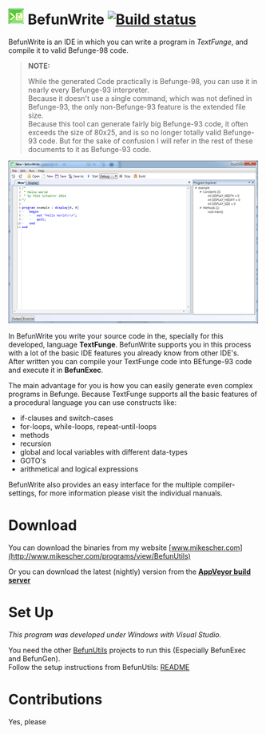 ![](https://raw.githubusercontent.com/Mikescher/BefunUtils/master/README-FILES/icon_BefunWrite.png) BefunWrite  [![Build status](https://ci.appveyor.com/api/projects/status/wriqnc42kc8cwosu/branch/master?svg=true)](https://ci.appveyor.com/project/Mikescher/befunwrite/branch/master)
==========

BefunWrite is an IDE in which you can write a program in *TextFunge*, and compile it to valid Befunge-98 code.

> **NOTE:**  
>  
> While the generated Code practically is Befunge-98, you can use it in nearly every Befunge-93 interpreter.  
> Because it doesn't use a single command, which was not defined in Befunge-93, the only non-Befunge-93 feature is the extended file size.  
> Because this tool can generate fairly big Befunge-93 code, it often exceeds the size of 80x25, and is so no longer totally valid Befunge-93 code.
> But for the sake of confusion I will refer in the rest of these documents to it as Befunge-93 code.

![](https://raw.githubusercontent.com/Mikescher/BefunUtils/master/README-FILES/BefunWrite_Main.png)

In BefunWrite you write your source code in the, specially for this developed, language **TextFunge**.
BefunWrite supports you in this process with a lot of the basic IDE features you already know from other IDE's.  
After written you can compile your TextFunge code into BEfunge-93 code and execute it in **BefunExec**.

The main advantage for you is how you can easily generate even complex programs in Befunge.
Because TextFunge supports all the basic features of a procedural language you can use constructs like:

- if-clauses and switch-cases
- for-loops, while-loops, repeat-until-loops
- methods
- recursion
- global and local variables with different data-types
- GOTO's
- arithmetical and logical expressions

BefunWrite also provides an easy interface for the multiple compiler-settings, for more information please visit the individual manuals.


Download
========

You can download the binaries from my website [www.mikescher.com](http://www.mikescher.com/programs/view/BefunUtils)

Or you can download the latest (nightly) version from the **[AppVeyor build server](https://ci.appveyor.com/project/Mikescher/BefunExec/build/artifacts)**

Set Up
======

*This program was developed under Windows with Visual Studio.*

You need the other [BefunUtils](https://github.com/Mikescher/BefunUtils) projects to run this (Especially BefunExec and BefunGen).  
Follow the setup instructions from BefunUtils: [README](https://github.com/Mikescher/BefunUtils/blob/master/README.md)


Contributions
=============

Yes, please